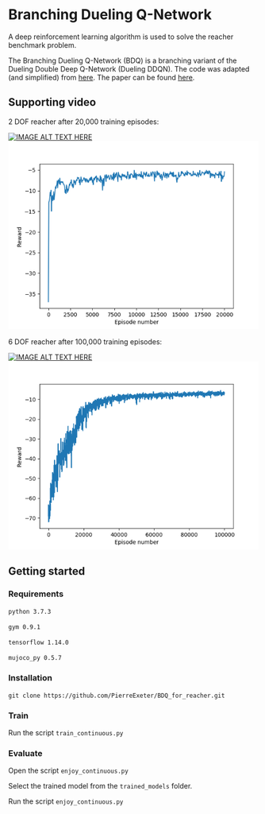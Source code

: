 # Branching Dueling Q-Network

A deep reinforcement learning algorithm is used to solve the reacher benchmark problem. 

The Branching Dueling Q-Network (BDQ) is a branching variant of the Dueling Double Deep Q-Network (Dueling DDQN).
The code was adapted (and simplified) from [here](https://github.com/atavakol/action-branching-agents). The paper can be found [here](https://arxiv.org/abs/1711.08946).

## Supporting video

2 DOF reacher after 20,000 training episodes:

[![IMAGE ALT TEXT HERE](http://img.youtube.com/vi/bh0N1RJ8adA/0.jpg)](http://www.youtube.com/watch?v=LFsdrXT47Ho)
![alt text](plots/2019-09-06_10-37-46_Reacher-v1_eval.png)

6 DOF reacher after 100,000 training episodes:

[![IMAGE ALT TEXT HERE](http://img.youtube.com/vi/LFsdrXT47Ho/0.jpg)](http://www.youtube.com/watch?v=LFsdrXT47Ho)
![alt text](plots/Reacher6DOF_100000ep.png)

## Getting started

### Requirements

`python 3.7.3`

`gym 0.9.1`

`tensorflow 1.14.0`

`mujoco_py 0.5.7`

### Installation

```
git clone https://github.com/PierreExeter/BDQ_for_reacher.git
```

### Train

Run the script `train_continuous.py`

### Evaluate

Open the script `enjoy_continuous.py`

Select the trained model from the `trained_models` folder.

Run the script `enjoy_continuous.py`

